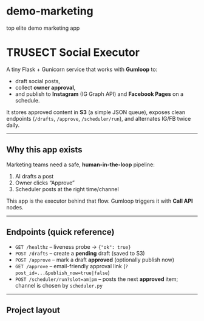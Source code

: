 # demo-marketing
top elite demo marketing app


# TRUSECT Social Executor

A tiny Flask + Gunicorn service that works with **Gumloop** to:
- draft social posts,
- collect **owner approval**,
- and publish to **Instagram** (IG Graph API) and **Facebook Pages** on a schedule.

It stores approved content in **S3** (a simple JSON queue), exposes clean endpoints (`/drafts`, `/approve`, `/scheduler/run`), and alternates IG/FB twice daily.

---

## Why this app exists

Marketing teams need a safe, **human-in-the-loop** pipeline:

1. AI drafts a post  
2. Owner clicks “Approve”  
3. Scheduler posts at the right time/channel

This app is the executor behind that flow. Gumloop triggers it with **Call API** nodes.

---

## Endpoints (quick reference)

- `GET /healthz` – liveness probe → `{"ok": true}`
- `POST /drafts` – create a **pending** draft (saved to S3)
- `POST /approve` – mark a draft **approved** (optionally publish now)
- `GET /approve` – email-friendly approval link (`?post_id=...&publish_now=true|false`)
- `POST /scheduler/run?slot=am|pm` – posts the next **approved** item; channel is chosen by `scheduler.py`

---

## Project layout

